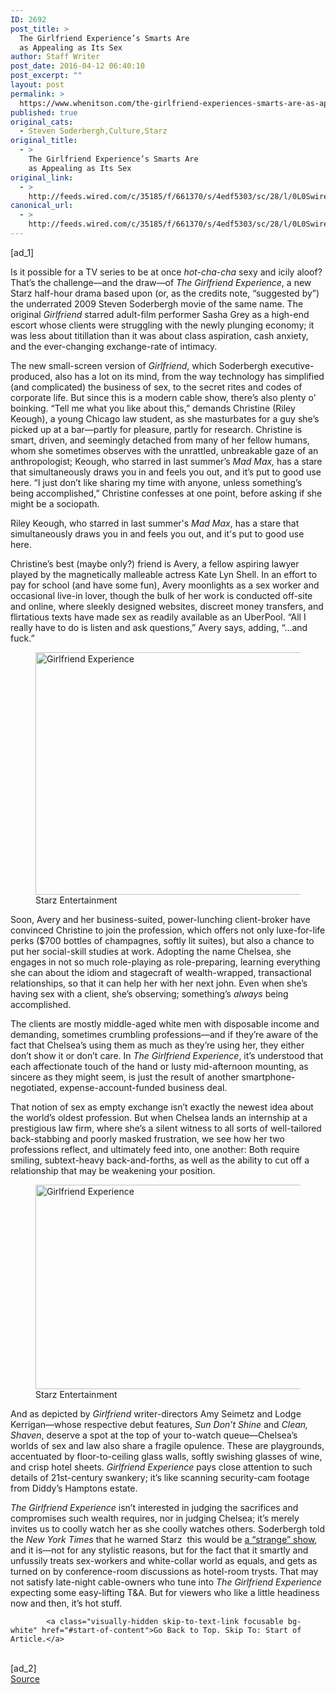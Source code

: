 ```yaml
---
ID: 2692
post_title: >
  The Girlfriend Experience’s Smarts Are
  as Appealing as Its Sex
author: Staff Writer
post_date: 2016-04-12 06:40:10
post_excerpt: ""
layout: post
permalink: >
  https://www.whenitson.com/the-girlfriend-experiences-smarts-are-as-appealing-as-its-sex/
published: true
original_cats:
  - Steven Soderbergh,Culture,Starz
original_title:
  - >
    The Girlfriend Experience’s Smarts Are
    as Appealing as Its Sex
original_link:
  - >
    http://feeds.wired.com/c/35185/f/661370/s/4edf5303/sc/28/l/0L0Swired0N0C20A160C0A40Cgirlfriend0Eexperience0C/story01.htm
canonical_url:
  - >
    http://feeds.wired.com/c/35185/f/661370/s/4edf5303/sc/28/l/0L0Swired0N0C20A160C0A40Cgirlfriend0Eexperience0C/story01.htm
---
```

 [ad_1]
<br><div id=""><p>Is it possible for a TV series to be at once <em>hot-cha-cha </em>sexy and icily aloof? That’s the challenge—and the draw—of <em>The Girlfriend Experience</em>, a new Starz half-hour drama based upon (or, as the credits note, “suggested by”) the underrated 2009 Steven Soderbergh movie of the same name. The original <em>Girlfriend</em> starred adult-film performer Sasha Grey as a high-end escort whose clients were struggling with the newly plunging economy; it was less about titillation than it was about class aspiration, cash anxiety, and the ever-changing exchange-rate of intimacy.</p>
<p>The new small-screen version of <em>Girlfriend</em>, which Soderbergh executive-produced, also has a lot on its mind, from the way technology has simplified (and complicated) the business of sex, to the secret rites and codes of corporate life. But since this is a modern cable show, there’s also plenty o’ boinking. “Tell me what you like about this,” demands Christine (Riley Keough), a young Chicago law student, as she masturbates for a guy she’s picked up at a bar—partly for pleasure, partly for research. Christine is smart, driven, and seemingly detached from many of her fellow humans, whom she sometimes observes with the unrattled, unbreakable gaze of an anthropologist; Keough, who starred in last summer’s <em>Mad</em> <em>Max, </em>has a stare that simultaneously draws you in and feels you out, and it’s put to good use here. “I just don’t like sharing my time with anyone, unless something’s being accomplished,” Christine confesses at one point, before asking if she might be a sociopath.</p>
<p data-js="fader" class="pullquote carve fader">
	Riley Keough, who starred in last summer's <em>Mad Max</em>, has a stare that simultaneously draws you in and feels you out, and it's put to good use here.	<span class="attribution"/>
</p>

<p>Christine’s best (maybe only?) friend is Avery, a fellow aspiring lawyer played by the magnetically malleable actress Kate Lyn Shell. In an effort to pay for school (and have some fun), Avery moonlights as a sex worker and occasional live-in lover, though the bulk of her work is conducted off-site and online, where sleekly designed websites, discreet money transfers, and flirtatious texts have made sex as readily available as an UberPool. “All I really have to do is listen and ask questions,” Avery says, adding, “…and fuck.”</p>
<figure attachment_2000762="" class="wp-caption landscape alignnone fader relative" data-js="fader"><a href="http://www.wired.com/wp-content/uploads/2016/04/GES1_104sg_SPLT01054_00-12-40-06_a_6x4.jpg"><img class="size-default-top-art wp-image-2000762" src="http://www.whenitson.com/wp-content/uploads/2016/04/The-Girlfriend-Experiences-Smarts-Are-as-Appealing-as-Its-Sex.jpg" alt="Girlfriend Experience" width="582" height="388"/></a><figcaption class="wp-caption-text link-underline"><span class="credit link-underline-sm"><span aria-hidden="true" class="ui ui ui-photo inline-block ui-credit relative opacity-6 marg-r-sm marg-l-sm no-caption"/>Starz Entertainment</span></figcaption></figure><p>Soon, Avery and her business-suited, power-lunching client-broker have convinced Christine to join the profession, which offers not only luxe-for-life perks ($700 bottles of champagnes, softly lit suites), but also a chance to put her social-skill studies at work. Adopting the name Chelsea, she engages in not so much role-playing as role-preparing, learning everything she can about the idiom and stagecraft of wealth-wrapped, transactional relationships, so that it can help her with her next john. Even when she’s having sex with a client, she’s observing; something’s <em>always</em> being accomplished.</p>
<p>The clients are mostly middle-aged white men with disposable income and demanding, sometimes crumbling professions—and if they’re aware of the fact that Chelsea’s using them as much as they’re using her, they either don’t show it or don’t care. In <em>The Girlfriend Experience</em>, it’s understood that each affectionate touch of the hand or lusty mid-afternoon mounting, as sincere as they might seem, is just the result of another smartphone-negotiated, expense-account-funded business deal.</p>
<p>That notion of sex as empty exchange isn’t exactly the newest idea about the world’s oldest profession. But when Chelsea lands an internship at a prestigious law firm, where she’s a silent witness to all sorts of well-tailored back-stabbing and poorly masked frustration, we see how her two professions reflect, and ultimately feed into, one another: Both require smiling, subtext-heavy back-and-forths, as well as the ability to cut off a relationship that may be weakening your position.</p>
<figure attachment_2000760="" class="wp-caption landscape alignnone fader relative" data-js="fader"><a href="http://www.wired.com/wp-content/uploads/2016/04/Avery-Suhr-Kate-Lyn-Sheil-Christine-Riley-Keough.jpg"><img class="size-default-top-art wp-image-2000760" src="http://www.whenitson.com/wp-content/uploads/2016/04/1460443210_525_The-Girlfriend-Experiences-Smarts-Are-as-Appealing-as-Its-Sex.jpg" alt="Girlfriend Experience" width="582" height="327"/></a><figcaption class="wp-caption-text link-underline"><span class="credit link-underline-sm"><span aria-hidden="true" class="ui ui ui-photo inline-block ui-credit relative opacity-6 marg-r-sm marg-l-sm no-caption"/>Starz Entertainment</span></figcaption></figure><p>And as depicted by <em>Girlfriend </em>writer-directors Amy Seimetz and Lodge Kerrigan—whose respective debut features, <em>Sun Don’t Shine </em>and <em>Clean, Shaven</em>, deserve a spot at the top of your to-watch queue—Chelsea’s worlds of sex and law also share a fragile opulence. These are playgrounds, accentuated by floor-to-ceiling glass walls, softly swishing glasses of wine, and crisp hotel sheets. <em>Girlfriend Experience</em> pays close attention to such details of 21st-century swankery; it’s like scanning security-cam footage from Diddy’s Hamptons estate.</p>
<p><em>The Girlfriend Experience </em>isn’t interested in judging the sacrifices and compromises such wealth requires, nor in judging Chelsea; it’s merely invites us to coolly watch her as she coolly watches others. Soderbergh told the <em>New York Times</em> that he warned Starz  this would be <a href="http://www.nytimes.com/2016/04/03/arts/television/starz-the-girlfriend-experience.html" target="_blank">a “strange” show</a>, and it is—not for any stylistic reasons, but for the fact that it smartly and unfussily treats sex-workers and white-collar world as equals, and gets as turned on by conference-room discussions as hotel-room trysts. That may not satisfy late-night cable-owners who tune into <em>The Girlfriend Experience</em> expecting some easy-lifting T&amp;A. But for viewers who like a little headiness now and then, it’s hot stuff.</p>

			<a class="visually-hidden skip-to-text-link focusable bg-white" href="#start-of-content">Go Back to Top. Skip To: Start of Article.</a>

			
</div>
<br>[ad_2]
<br><a href="http://feeds.wired.com/c/35185/f/661370/s/4edf5303/sc/28/l/0L0Swired0N0C20A160C0A40Cgirlfriend0Eexperience0C/story01.htm">Source </a>